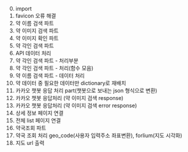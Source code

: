 0. import 
1. favicon 오류 해결
2. 약 이름 검색 파트
3. 약 이미지 검색 파트
4. 약 이미지 확인 파트
5. 약 각인 검색 파트
6. API 데이터 처리
7. 약 각인 검색 파트 - 처리부분
8. 약 각인 검색 파트 - 처리(함수 모음)
9. 약 이름 검색 파트 - 데이터 처리 
10. 약 데이터 중 필요한 데이터만 dictionary로 재배치
11. 카카오 챗봇 응답 처리 part(챗봇으로 보내는 json 형식으로 변환)
12. 카카오 챗봇 응답처리 (약 이미지 검색 response) 
13. 카카오 챗봇 응답처리 (약 이미지 검색 error response) 
14. 상세 정보 페이지 연결
15. 전체 list 페이지 연결
16. 약국조회 파트  
17. 약국 조회 처리 geo_code(사용자 입력주소 좌표변환), forlium(지도 시각화) 
18. 지도 url 출력 
